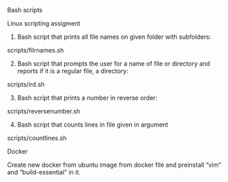 Bash scripts

Linux scripting assigment


1) Bash script that prints all file names on given folder with subfolders: 

scripts/filrnames.sh

2) Bash script that prompts the user for a name of file or directory and
   reports if it is a regular file, a directory:

scripts/ird.sh

3) Bash script that prints a number in reverse order:

scripts/reversenumber.sh

4) Bash script that counts lines in file given in argument

scripts/countlines.sh


Docker

Create new docker from ubuntu image from docker file and preinstall “vim”
and “build-essential” in it.

